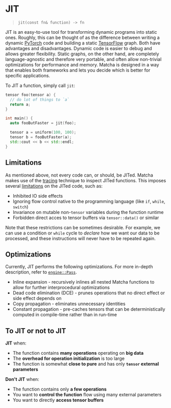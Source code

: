 # JIT
> `jit(const fn& function) -> fn`

JIT is an easy-to-use tool for transforming dynamic programs into
static ones. Roughly, this can be thought of as the difference
between writing a dynamic [PyTorch](https://pytorch.org/) code and 
building a static [TensorFlow](https://www.tensorflow.org/) graph.
Both have advantages and disadvantages. Dynamic code is easier to debug
and allows greater flexibility. Static graphs, on the other hand, are
completely language-agnostic and therefore very portable, and often allow
non-trivial optimizations for performance and memory. Matcha is designed
in a way that enables both frameworks and lets you decide which is better
for specific applications.


To JIT a function, simply call `jit`:

```cpp
tensor foo(tensor a) {
  // do lot of things to `a`
  return a;
}

int main() {
  auto fooButFaster = jit(foo);

  tensor a = uniform(100, 100);
  tensor b = fooButFaster(a);
  std::cout << b << std::endl;
}

```

## Limitations

As mentioned above, not every code can, or should, be JITed. Matcha makes
use of the [tracing](tensor/tracing) technique to inspect JITed functions.
This imposes several [limitations](tensor/tracing#limitations) on the JITed
code, such as:

- Inhibited IO side effects
- Ignoring flow control native to the programming language
  (like `if`, `while`, `switch`)
- Invariance on mutable non-`tensor` variables during the function runtime
- Forbidden direct acces to tensor buffers via `tensor::data()` or similar

Note that these restrictions can be sometimes desirable. For example,
we can use a condition or `while` cycle to _declare_ how we want our data 
to be processed, and these instructions will never have to be repeated again.

## Optimizations

Currently, JIT performs the following optimizations. For more in-depth 
description, refer to [`engine::Pass`](engine/lambda/passes).

- Inline expansion - recursively inlines all nested Matcha functions to allow
  for further interprocedural optimizations
- Dead code elimination (DCE) - prunes operations that no direct effect or
  side effect depends on
- Copy propagation - eliminates unnecessary identities
- Constant propagation - pre-caches tensors that can be deterministically
  computed in compile-time rather than in run-time

## To JIT or not to JIT

**JIT** when:

- The function contains **many operations** operating on **big data**
- The **overhead for operation initialization** is too large
- The function is somewhat **close to pure** and has only **`tensor` external parameters**

**Don't JIT** when:

- The function contains only **a few operations** 
- You want to **control the function** flow using many external parameters
- You want to directly **access tensor buffers**


